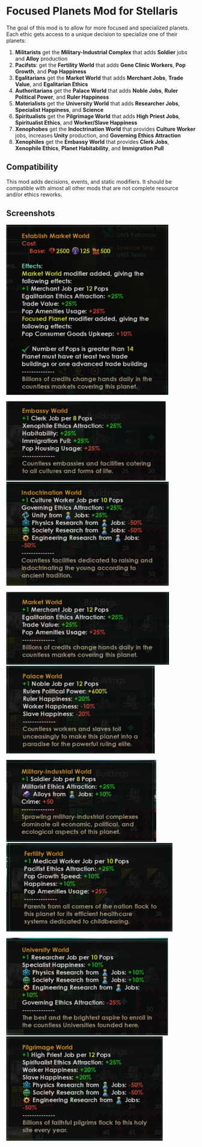 # Focused Planets Mod for Stellaris

The goal of this mod is to allow for more focused and specialized planets. Each ethic gets access to a unique decision to specialize one of their planets:

1. **Militarists** get the **Military-Industrial Complex** that adds **Soldier** jobs and **Alloy** production
1. **Pacifsts**: get the **Fertility World** that adds **Gene Clinic Workers**, **Pop Growth**, and **Pop Happiness**
1. **Egalitarians** get the **Market World** that adds **Merchant Jobs**, **Trade Value**, and **Egalitarian Ethics**
1. **Authoritarians** get the **Palace World** that adds **Noble Jobs**, **Ruler Political Power**, and **Ruler Happiness**
1. **Materialists** get the **University World** that adds **Researcher Jobs**, **Specialist Happiness**, and **Science**
1. **Spiritualists** get the **Pilgrimage World** that adds **High Priest Jobs**, **Spiritualist Ethics**, and **Worker/Slave Happiness**
1. **Xenophobes** get the **Indoctrination World** that provides **Culture Worker** jobs, increases **Unity** production, and **Governing Ethics Attraction**
1. **Xenophiles** get the **Embassy World** that provides **Clerk Jobs**, **Xenophile Ethics**, **Planet Habitability**, and **Immigration Pull**

## Compatibility

This mod adds decisions, events, and static modifiers. It should be compatible with almost all other mods that are not complete resource and/or ethics reworks.

## Screenshots

![Decision](/img/decision.jpg)

![Embassy World](/img/embassy_world.jpg)
![Indoctrination World](/img/indoctrination_world.jpg)

![Market World](/img/market_world.jpg)
![Palace World](/img/palace_world.jpg)

![Military-Industrial World](/img/military_industrial_world.jpg)
![Fertility World](/img/fertility_world.jpg)

![University World](/img/university_world.jpg)
![Pilgrimage World](/img/pilgrimage_world.jpg)


